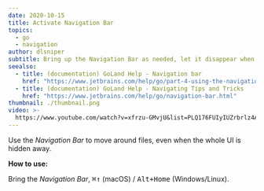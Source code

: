 ```yaml
---
date: 2020-10-15
title: Activate Navigation Bar
topics:
  - go
  - navigation
author: dlsniper
subtitle: Bring up the Navigation Bar as needed, let it disappear when finished.
seealso:
  - title: (documentation) GoLand Help - Navigation bar
    href: "https://www.jetbrains.com/help/go/part-4-using-the-navigation-bar.html"
  - title: (documentation) GoLand Help - Navigating Tips and Tricks
    href: "https://www.jetbrains.com/help/go/navigation-bar.html"
thumbnail: ./thumbnail.png
video: >-
  https://www.youtube.com/watch?v=xfrzu-GMvjU&list=PLQ176FUIyIUZrbrlz4AY1V8VzBJKZyVlW&index=11
---
```


Use the _Navigation Bar_ to move around files, even when the whole UI is hidden away.

**How to use:**

Bring the _Navigation Bar_, <kbd>⌘↑</kbd> (macOS) / <kbd>Alt+Home</kbd> (Windows/Linux).
